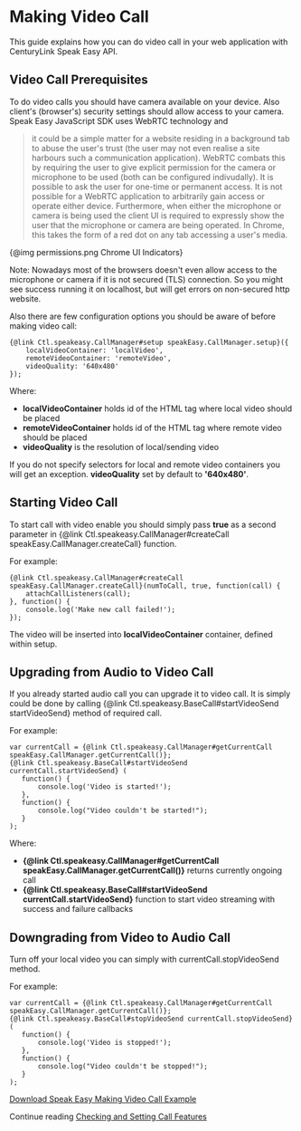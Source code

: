 # Making Video Call

This guide explains how you can do video call in your web application with
CenturyLink Speak Easy API.

## Video Call Prerequisites

To do video calls you should have camera available on your device.
Also client's (browser's) security settings should allow access to your camera.
Speak Easy JavaScript SDK uses WebRTC technology and

>it could be a simple matter for a website residing in a background tab to abuse
the user's trust (the user may not even realise a site harbours such a communication application).
WebRTC combats this by requiring the user to give explicit permission for the
camera or microphone to be used (both can be configured indivudally). It is
possible to ask the user for one-time or permanent access. It is not possible
for a WebRTC application to arbitrarily gain access or operate either device.
Furthermore, when either the microphone or camera is being used the client UI is
required to expressly show the user that the microphone or camera are being
operated. In Chrome, this takes the form of a red dot on any tab accessing a user's media.

{@img permissions.png Chrome UI Indicators}

Note: Nowadays most of the browsers doesn't even allow access to the microphone or
camera if it is not secured (TLS) connection. So you might see success running it on localhost,
but will get errors on non-secured http website.

Also there are few configuration options you should be aware of before making video call:

    {@link Ctl.speakeasy.CallManager#setup speakEasy.CallManager.setup}({
        localVideoContainer: 'localVideo',
        remoteVideoContainer: 'remoteVideo',
        videoQuality: '640x480'
    });

Where:

- **localVideoContainer** holds id of the HTML tag where local video should be placed
- **remoteVideoContainer** holds id of the HTML tag where remote video should be placed
- **videoQuality** is the resolution of local/sending video

If you do not specify selectors for local and remote video containers you will get an exception.
**videoQuality** set by default to **'640x480'**.

## Starting Video Call

To start call with video enable you should simply pass **true** as a second parameter in
{@link Ctl.speakeasy.CallManager#createCall speakEasy.CallManager.createCall} function.

For example:

    {@link Ctl.speakeasy.CallManager#createCall speakEasy.CallManager.createCall}(numToCall, true, function(call) {
        attachCallListeners(call);
    }, function() {
        console.log('Make new call failed!');
    });

The video will be inserted into **localVideoContainer** container, defined within setup.

## Upgrading from Audio to Video Call

If you already started audio call you can upgrade it to video call. It is simply
could be done by calling {@link Ctl.speakeasy.BaseCall#startVideoSend startVideoSend}
method of required call.

For example:

    var currentCall = {@link Ctl.speakeasy.CallManager#getCurrentCall speakEasy.CallManager.getCurrentCall()};
    {@link Ctl.speakeasy.BaseCall#startVideoSend currentCall.startVideoSend} (
       function() {
           console.log('Video is started!');
       },
       function() {
           console.log("Video couldn't be started!");
       }
    );

Where:

- **{@link Ctl.speakeasy.CallManager#getCurrentCall speakEasy.CallManager.getCurrentCall()}** returns currently ongoing call
- **{@link Ctl.speakeasy.BaseCall#startVideoSend currentCall.startVideoSend}** function to start video streaming with success
and failure callbacks

## Downgrading from Video to Audio Call

Turn off your local video you can simply with currentCall.stopVideoSend method.

For example:

    var currentCall = {@link Ctl.speakeasy.CallManager#getCurrentCall speakEasy.CallManager.getCurrentCall()};
    {@link Ctl.speakeasy.BaseCall#stopVideoSend currentCall.stopVideoSend}(
       function() {
           console.log('Video is stopped!');
       },
       function() {
           console.log("Video couldn't be stopped!");
       }
    );

[Download Speak Easy Making Video Call Example](guides/speakeasy_video_call/video_call.zip)

Continue reading [Checking and Setting Call Features](#!/guide/speakeasy_call_features)
